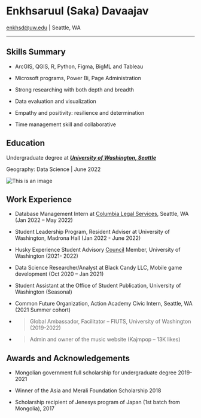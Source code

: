 # Enkhsaruul (Saka) Davaajav
enkhsd@uw.edu | Seattle, WA
____________________________________________________________

## Skills Summary

- ArcGIS, QGIS, R, Python, Figma, BigML and Tableau

- Microsoft programs, Power Bi, Page Administration

- Strong researching with both depth and breadth

- Data evaluation and visualization

- Empathy and positivity: resilience and determination

- Time management skill and collaborative

## Education
Undergraduate degree at [***University of Washington, Seattle***](http://www.washington.edu/)

Geography: Data Science |              June 2022

![This is an image](https://depts.washington.edu/advis104/wordpress/wp-content/uploads/2019/11/iStock-981020140.jpg)

## Work Experience 
- Database Management Intern at [Columbia Legal Services](http://columbialegal.org/), Seattle, WA (Jan 2022 – May 2022)

- Student Leadership Program, Resident Adviser at University of Washington, Madrona Hall (Jan 2022 - June 2022)

- Husky Experience Student Advisory [Council](https://www.washington.edu/strategicplanning/husky-seed-fund/) Member, University of Washington (2021- 2022)

- Data Science Researcher/Analyst at Black Candy LLC, Mobile game development (Oct 2020 – Jan 2021)

- Student Assistant at the Office of Student Publication, University of Washington (Seasonal)

- Common Future Organization, Action Academy Civic Intern, Seattle, WA (2021 Summer cohort)

- >Global Ambassador, Facilitator – FIUTS, University of Washington (2019-2022)

- >Admin and owner of the music website (Kajmpop – 13K likes)

## Awards and Acknowledgements

- Mongolian government full scholarship for undergraduate degree 2019-2021

- Winner of the Asia and Merali Foundation Scholarship 2018

- Scholarship recipient of Jenesys program of Japan (1st batch from Mongolia), 2017








